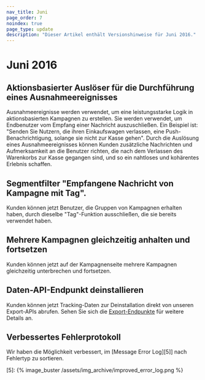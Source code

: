 ```yaml
---
nav_title: Juni
page_order: 7
noindex: true
page_type: update
description: "Dieser Artikel enthält Versionshinweise für Juni 2016."
---
```


# Juni 2016

## Aktionsbasierter Auslöser für die Durchführung eines Ausnahmeereignisses

Ausnahmeereignisse werden verwendet, um eine leistungsstarke Logik in aktionsbasierten Kampagnen zu erstellen. Sie werden verwendet, um Endbenutzer vom Empfang einer Nachricht auszuschließen. Ein Beispiel ist: "Senden Sie Nutzern, die ihren Einkaufswagen verlassen, eine Push-Benachrichtigung, solange sie nicht zur Kasse gehen". Durch die Auslösung eines Ausnahmeereignisses können Kunden zusätzliche Nachrichten und Aufmerksamkeit an die Benutzer richten, die nach dem Verlassen des Warenkorbs zur Kasse gegangen sind, und so ein nahtloses und kohärentes Erlebnis schaffen.

## Segmentfilter "Empfangene Nachricht von Kampagne mit Tag".

Kunden können jetzt Benutzer, die Gruppen von Kampagnen erhalten haben, durch dieselbe "Tag"-Funktion ausschließen, die sie bereits verwendet haben.

## Mehrere Kampagnen gleichzeitig anhalten und fortsetzen

Kunden können jetzt auf der Kampagnenseite mehrere Kampagnen gleichzeitig unterbrechen und fortsetzen.

## Daten-API-Endpunkt deinstallieren

Kunden können jetzt Tracking-Daten zur Deinstallation direkt von unseren Export-APIs abrufen. Sehen Sie sich die [Export-Endpunkte][4] für weitere Details an.

## Verbessertes Fehlerprotokoll

Wir haben die Möglichkeit verbessert, im [Message Error Log][5]] nach Fehlertyp zu sortieren.

[4]: {{site.baseurl}}/developer_guide/rest_api/export/#kpi-export
[5]: {% image_buster /assets/img_archive/improved_error_log.png %}